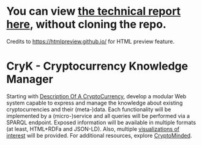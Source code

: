 # You can view [the technical report here](https://htmlpreview.github.io/?https://github.com/doriangh/CryK/blob/main/technical_report/report.html), without cloning the repo.
Credits to https://htmlpreview.github.io/ for HTML preview feature.

# CryK - Cryptocurrency Knowledge Manager

Starting with [Description Of A CryptoCurrency](https://doacc.github.io/), develop a modular Web system capable to express and manage the knowledge about existing cryptocurrencies and their (meta-)data. Each functionality will be implemented by a (micro-)service and all queries will be performed via a SPARQL endpoint. Exposed information will be available in multiple formats (at least, HTML+RDFa and JSON-LD). Also, multiple [visualizations of interest](https://profs.info.uaic.ro/~busaco/teach/courses/hci/hci-film.html#week11) will be provided. For additional resources, explore [CryptoMinded](https://cryptominded.com/).
